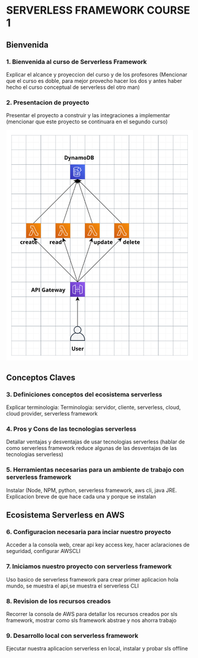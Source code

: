 # SERVERLESS FRAMEWORK COURSE 1

## Bienvenida

### 1. Bienvenida al curso de Serverless Framework

Explicar el alcance y proyeccion del curso y de los profesores (Mencionar que el curso es doble, para mejor provecho hacer los dos y antes haber hecho el curso conceptual de serverless del otro man)

### 2. Presentacion de proyecto

Presentar el proyecto a construir y las integraciones a implementar (mencionar que este proyecto se continuara en el segundo curso)

![proyecto del curso v1 sls app](./proyectocurso1.png)

## Conceptos Claves

### 3. Definiciones conceptos del ecosistema serverless

Explicar terminologia: Terminologia: servidor, cliente, serverless, cloud, cloud provider, serverless framework


### 4. Pros y Cons de las tecnologias serverless

Detallar ventajas y desventajas de usar tecnologias serverless (hablar de como serverless framework reduce algunas de las desventajas de las tecnologias serverless)

### 5. Herramientas necesarias para un ambiente de trabajo con serverless framework

Instalar (Node, NPM, python, serverless framework, aws cli, java JRE. Explicacion breve de que hace cada una y porque se instalan

## Ecosistema Serverless en AWS

### 6. Configuracion necesaria para inciar nuestro proyecto

Acceder a la consola web, crear api key access key, hacer aclaraciones de seguridad, configurar AWSCLI

### 7. Iniciamos nuestro proyecto con serverless framework

Uso basico de serverless framework para crear primer aplicacion hola mundo, se muestra el api,se muestra el serverless CLI

### 8. Revision de los recursos creados

Recorrer la consola de AWS para detallar los recursos creados por sls framework, mostrar como sls framework abstrae y nos ahorra trabajo

### 9. Desarrollo local con serverless framework

Ejecutar nuestra aplicacion serverless en local, instalar y probar sls offline